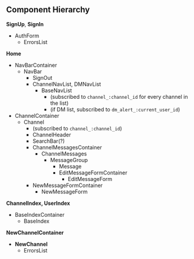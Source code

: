 ## Component Hierarchy

**SignUp**, **SignIn**
  - AuthForm
    * ErrorsList

**Home**
  - NavBarContainer
    * NavBar
      * SignOut
      * ChannelNavList, DMNavList
        * BaseNavList
          * (subscribed to `channel_:channel_id` for every channel in the list)
          * (if DM list, subscribed to `dm_alert_:current_user_id`)
  - ChannelContainer
    * Channel
      * (subscribed to `channel_:channel_id`)
      * ChannelHeader
      * SearchBar(?)
      * ChannelMessagesContainer
        * ChannelMessages
          * MessageGroup
            * Message
            * EditMessageFormContainer
              * EditMessageForm
      * NewMessageFormContainer
        * NewMessageForm

**ChannelIndex, UserIndex**
  * BaseIndexContainer
    * BaseIndex

**NewChannelContainer**
  - **NewChannel**
    * ErrorsList
